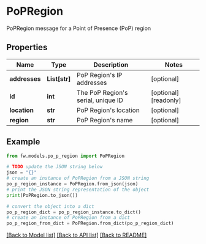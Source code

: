 # PoPRegion

PoPRegion message for a Point of Presence (PoP) region

## Properties

Name | Type | Description | Notes
------------ | ------------- | ------------- | -------------
**addresses** | **List[str]** | PoP Region&#39;s IP addresses | [optional] 
**id** | **int** | The PoP Region&#39;s serial, unique ID | [optional] [readonly] 
**location** | **str** | PoP Region&#39;s location | [optional] 
**region** | **str** | PoP Region&#39;s name | [optional] 

## Example

```python
from fw.models.po_p_region import PoPRegion

# TODO update the JSON string below
json = "{}"
# create an instance of PoPRegion from a JSON string
po_p_region_instance = PoPRegion.from_json(json)
# print the JSON string representation of the object
print(PoPRegion.to_json())

# convert the object into a dict
po_p_region_dict = po_p_region_instance.to_dict()
# create an instance of PoPRegion from a dict
po_p_region_from_dict = PoPRegion.from_dict(po_p_region_dict)
```
[[Back to Model list]](../README.md#documentation-for-models) [[Back to API list]](../README.md#documentation-for-api-endpoints) [[Back to README]](../README.md)


